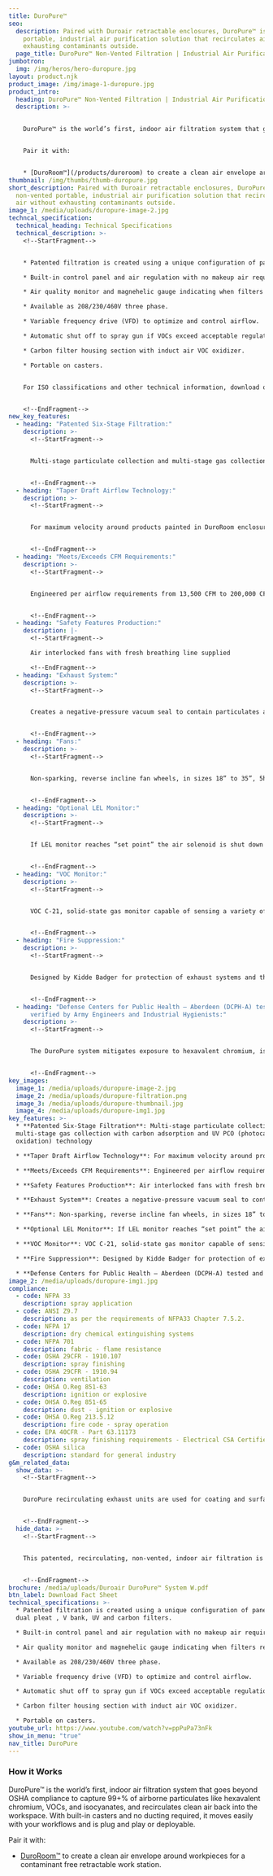 ```yaml
---
title: DuroPure™
seo:
  description: Paired with Duroair retractable enclosures, DuroPure™ is a
    portable, industrial air purification solution that recirculates air without
    exhausting contaminants outside.
  page_title: DuroPure™ Non-Vented Filtration | Industrial Air Purification
jumbotron:
  img: /img/heros/hero-duropure.jpg
layout: product.njk
product_image: /img/image-1-duropure.jpg
product_intro:
  heading: DuroPure™ Non-Vented Filtration | Industrial Air Purification
  description: >-
    

    DuroPure™ is the world’s first, indoor air filtration system that goes beyond OSHA compliance to capture 99+% of airborne particulates like hexavalent chromium, VOCs, and isocyanates, and recirculates clean air back into the workspace. With built-in casters and no ducting required, it moves easily with your workflows and is plug and play or deployable.


    Pair it with:


    * [DuroRoom™](/products/duroroom) to create a clean air envelope around workpieces for a contaminant free retractable work station.
thumbnail: /img/thumbs/thumb-duropure.jpg
short_description: Paired with Duroair retractable enclosures, DuroPure™ is a
  non-vented portable, industrial air purification solution that recirculates
  air without exhausting contaminants outside.
image_1: /media/uploads/duropure-image-2.jpg
techncal_specification:
  technical_heading: Technical Specifications
  technical_description: >-
    <!--StartFragment-->


    * Patented filtration is created using a unique configuration of panel, pocket dual pleat , V bank, UV and carbon filters.

    * Built-in control panel and air regulation with no makeup air required.

    * Air quality monitor and magnehelic gauge indicating when filters require changing.

    * Available as 208/230/460V three phase.

    * Variable frequency drive (VFD) to optimize and control airflow.

    * Automatic shut off to spray gun if VOCs exceed acceptable regulation levels.

    * Carbon filter housing section with induct air VOC oxidizer.

    * Portable on casters.


    For ISO classifications and other technical information, download our DuroPure fact sheet!


    <!--EndFragment-->
new_key_features:
  - heading: "Patented Six-Stage Filtration:"
    description: >-
      <!--StartFragment-->


      Multi-stage particulate collection and multi-stage gas collection with carbon adsorption and UV PCO (photocatalytic oxidation) technology


      <!--EndFragment-->
  - heading: "Taper Draft Airflow Technology:"
    description: >-
      <!--StartFragment-->


      For maximum velocity around products painted in DuroRoom enclosure and minimized accidental overspray and enclosure wall residue


      <!--EndFragment-->
  - heading: "Meets/Exceeds CFM Requirements:"
    description: >-
      <!--StartFragment-->


      Engineered per airflow requirements from 13,500 CFM to 200,000 CFM and beyond, to achieve airflow over 100 FPM at the intake filter face and ensure airflow remains below code requirements of 25% of the LEL (lower explosion limit)


      <!--EndFragment-->
  - heading: "Safety Features Production:"
    description: |-
      <!--StartFragment-->

      Air interlocked fans with fresh breathing line supplied

      <!--EndFragment-->
  - heading: "Exhaust System:"
    description: >-
      <!--StartFragment-->


      Creates a negative-pressure vacuum seal to contain particulates and chemical contaminants


      <!--EndFragment-->
  - heading: "Fans:"
    description: >-
      <!--StartFragment-->


      Non-sparking, reverse incline fan wheels, in sizes 18” to 35”, 5hp to 25hp motors dependent on airflow requirements, with 3.5” static pressure


      <!--EndFragment-->
  - heading: "Optional LEL Monitor:"
    description: >-
      <!--StartFragment-->


      If LEL monitor reaches “set point” the air solenoid is shut down to ensure no more VOCs are produced


      <!--EndFragment-->
  - heading: "VOC Monitor:"
    description: >-
      <!--StartFragment-->


      VOC C-21, solid-state gas monitor capable of sensing a variety of gases and vapors (C-21 is for solvent vapors, etc.) and the system shuts down spray gun if the VOC monitor is triggered


      <!--EndFragment-->
  - heading: "Fire Suppression:"
    description: >-
      <!--StartFragment-->


      Designed by Kidde Badger for protection of exhaust systems and the enclosure, meets NFPA 17 standards and UL listed


      <!--EndFragment-->
  - heading: "Defense Centers for Public Health – Aberdeen (DCPH-A) tested and
      verified by Army Engineers and Industrial Hygienists:"
    description: >-
      <!--StartFragment-->


      The DuroPure system mitigates exposure to hexavalent chromium, isocyanates and VOCs, meeting HQDA’s mandate


      <!--EndFragment-->
key_images:
  image_1: /media/uploads/duropure-image-2.jpg
  image_2: /media/uploads/duropure-filtration.png
  image_3: /media/uploads/duropure-thumbnail.jpg
  image_4: /media/uploads/duropure-img1.jpg
key_features: >-
  * **Patented Six-Stage Filtration**: Multi-stage particulate collection and
  multi-stage gas collection with carbon adsorption and UV PCO (photocatalytic
  oxidation) technology

  * **Taper Draft Airflow Technology**: For maximum velocity around products painted in DuroRoom enclosure and minimized accidental overspray and enclosure wall residue

  * **Meets/Exceeds CFM Requirements**: Engineered per airflow requirements from 13,500 CFM to 200,000 CFM and beyond, to achieve airflow over 100 FPM at the intake filter face and ensure airflow remains below code requirements of 25% of the LEL (lower explosion limit)

  * **Safety Features Production**: Air interlocked fans with fresh breathing line supplied

  * **Exhaust System**: Creates a negative-pressure vacuum seal to contain particulates and chemical contaminants

  * **Fans**: Non-sparking, reverse incline fan wheels, in sizes 18” to 35”, 5hp to 25hp motors dependent on airflow requirements, with 3.5” static pressure

  * **Optional LEL Monitor**: If LEL monitor reaches “set point” the air solenoid is shut down to ensure no more VOCs are produced

  * **VOC Monitor**: VOC C-21, solid-state gas monitor capable of sensing a variety of gases and vapors (C-21 is for solvent vapors, etc.) and the system shuts down spray gun if the VOC monitor is triggered

  * **Fire Suppression**: Designed by Kidde Badger for protection of exhaust systems and the enclosure, meets NFPA 17 standards and UL listed

  * **Defense Centers for Public Health – Aberdeen (DCPH-A) tested and verified by Army Engineers and Industrial Hygienists**: The DuroPure system mitigates exposure to hexavalent chromium, isocyanates and VOCs, meeting HQDA’s mandate  
image_2: /media/uploads/duropure-img1.jpg
compliance:
  - code: NFPA 33
    description: spray application
  - code: ANSI Z9.7
    description: as per the requirements of NFPA33 Chapter 7.5.2.
  - code: NFPA 17
    description: dry chemical extinguishing systems
  - code: NFPA 701
    description: fabric - flame resistance
  - code: OSHA 29CFR - 1910.107
    description: spray finishing
  - code: OSHA 29CFR - 1910.94
    description: ventilation
  - code: OHSA O.Reg 851-63
    description: ignition or explosive
  - code: OHSA O.Reg 851-65
    description: dust - ignition or explosive
  - code: OHSA O.Reg 213.5.12
    description: fire code - spray operation
  - code: EPA 40CFR - Part 63.11173
    description: spray finishing requirements - Electrical CSA Certified
  - code: OSHA silica
    description: standard for general industry
g&m_related_data:
  show_data: >-
    <!--StartFragment-->


    DuroPure recirculating exhaust units are used for coating and surface preparation applications. It does not require ducting or ventilation and does not require changes to infrastructure.


    <!--EndFragment-->
  hide_data: >-
    <!--StartFragment-->


    This patented, recirculating, non-vented, indoor air filtration is ideal for coating and surface preparation that captures 99+ % of airborne particulates like hexavalent chromium, heavy metals, volatile organic compounds (VOCs), and isocyanates. DuroPure recirculates clean air back into the workspace. The system has extensive 3rd party testing and is Defense Centers for Public Health – Aberdeen (DCPH-A) confirmed and verified. Exceeds NESHAP 319 requirements.


    <!--EndFragment-->
brochure: /media/uploads/Duroair DuroPure™ System W.pdf
btn_label: Download Fact Sheet
technical_specifications: >-
  * Patented filtration is created using a unique configuration of panel, pocket
  dual pleat , V bank, UV and carbon filters.

  * Built-in control panel and air regulation with no makeup air required.

  * Air quality monitor and magnehelic gauge indicating when filters require changing.

  * Available as 208/230/460V three phase.

  * Variable frequency drive (VFD) to optimize and control airflow.

  * Automatic shut off to spray gun if VOCs exceed acceptable regulation levels.

  * Carbon filter housing section with induct air VOC oxidizer.

  * Portable on casters.
youtube_url: https://www.youtube.com/watch?v=ppPuPa73nFk
show_in_menu: "true"
nav_title: DuroPure
---
```

### How it Works

DuroPure™ is the world’s first, indoor air filtration system that goes beyond OSHA compliance to capture 99+% of airborne particulates like hexavalent chromium, VOCs, and isocyanates, and recirculates clean air back into the workspace. With built-in casters and no ducting required, it moves easily with your workflows and is plug and play or deployable.

Pair it with:

* [DuroRoom™](/products/duroroom) to create a clean air envelope around workpieces for a contaminant free retractable work station.